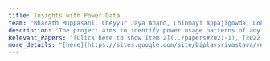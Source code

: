 ```yaml
---
title: Insights with Power Data
team: "Bharath Muppasani, Cheyyur Jaya Anand, Chinmayi Appajigowda, Lokesh Johri, Biplav Srivastava"
description: "The project aims to identify power usage patterns of any system, like buildings or factories, of interest using the harmonics data obtained from MiDAS IoT sensor. We also make power usage dataset (electricity consumption data and harmonics data) available from 8 institutions in manufacturing, education and medical institutions from the US and India "  
Relevant_Papers: "[Click here to show Item 2](../papers#2021-1), [2022-2](javascript:showItem(2))"
more_details: "[here](https://sites.google.com/site/biplavsrivastava/research-1/fast-slow-planning)"
---
```



<script>
function showItem(index) {
	var list = document.getElementById("publications");
	var item = list.getElementsByTagName("li")[index];
	item.style.display = "block";
}
function filterPublications() {
        var input, filter, ul, li, a, i;
        input = document.getElementById('search');
        filter = input.value.toUpperCase();
        ul = document.getElementById("publications");
        li = ul.getElementsByTagName('li');
        for (i = 0; i < li.length; i++) {
          a = li[i].getElementsByTagName("a")[0];
          if (a.innerHTML.toUpperCase().indexOf(filter) > -1) {
            li[i].style.display = "";
          } else {
            li[i].style.display = "none";
          }
        }
      }
</script>
